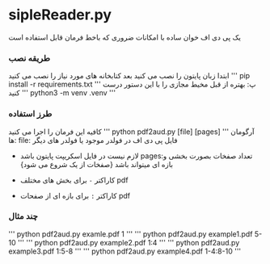 # sipleReader.py
یک پی دی اف خوان ساده با امکانات ضروری که باخط فرمان قابل استفاده است
### طریقه نصب
ابتدا زبان پایتون را نصب می کنید
بعد کتابخانه های مورد نیاز را نصب می کنید
''' pip install -r requirements.txt '''
پ: بهتره از قبل مخیط مجازی را با این دستور درست کنید
''' python3 -m venv .venv '''
### طرز استفاده
کافیه این فرمان را اجرا می کنید
''' python pdf2aud.py [file] [pages] '''
آرگومان ها:
file: فايل پی دی اف در فولدر موجود یا فولدر های دیگر
- لازم نیست در فایل اسکریپت پایتون باشد
pages:تعداد صفخات بصورت بخشی و بازه ای میتواند باشد {صفخات از یک شروع می شود}
- کاراکتر `-` برای بخش های مختلف pdf

- کاراکتر `:` برای بازه ای از صفحات pdf
### چند مثال
''' python pdf2aud.py examle.pdf 1 '''
''' python pdf2aud.py example1.pdf 5-10 '''
''' python pdf2aud.py example2.pdf 1:4 '''
''' python pdf2aud.py example3.pdf 1:5-8 '''
''' python pdf2aud.py example4.pdf 1-4:8-10 '''
